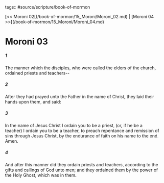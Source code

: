 tags:: #source/scripture/book-of-mormon

[<< Moroni 02[(/book-of-mormon/15_Moroni/Moroni_02.md) | [Moroni 04 >>[(/book-of-mormon/15_Moroni/Moroni_04.md)

# Moroni 03

##### 1

The manner which the disciples, who were called the elders of the church, ordained priests and teachers--

##### 2

After they had prayed unto the Father in the name of Christ, they laid their hands upon them, and said:

##### 3

In the name of Jesus Christ I ordain you to be a priest, (or, if he be a teacher) I ordain you to be a teacher, to preach repentance and remission of sins through Jesus Christ, by the endurance of faith on his name to the end. Amen.

##### 4

And after this manner did they ordain priests and teachers, according to the gifts and callings of God unto men; and they ordained them by the power of the Holy Ghost, which was in them.
